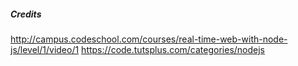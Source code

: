 
##### Credits
http://campus.codeschool.com/courses/real-time-web-with-node-js/level/1/video/1
https://code.tutsplus.com/categories/nodejs

